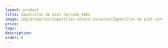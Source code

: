 ```yaml
---
layout: product
title: Zapatillas de piel cerrada_48Eu
image: img/productos/zapatillas-senora-invierno/Zapatillas de piel cerrada_48Eu.jpeg
price: 
tags: 
description: 
order: 0
---
```

